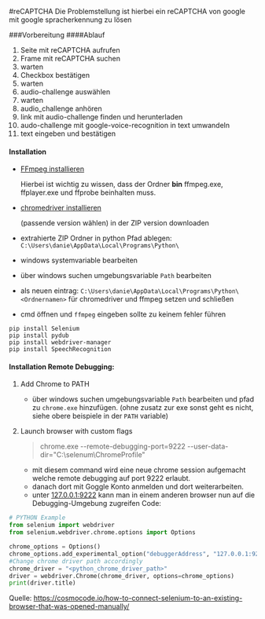 #reCAPTCHA
Die Problemstellung ist hierbei ein reCAPTCHA von google mit google spracherkennung zu lösen

###Vorbereitung
####Ablauf
1. Seite mit reCAPTCHA aufrufen
1. Frame mit reCAPTCHA suchen
1. warten
1. Checkbox bestätigen
1. warten
1. audio-challenge auswählen
1. warten
1. audio_challenge anhören
1. link mit audio-challenge finden und herunterladen
1. audo-challenge mit google-voice-recognition in text umwandeln
1. text eingeben und bestätigen

#### Installation
- [FFmpeg installieren](https://ffmpeg.org/)

    Hierbei ist wichtig zu wissen, dass der Ordner __bin__ ffmpeg.exe, ffplayer.exe und ffprobe beinhalten muss.

- [chromedriver installieren](https://chromedriver.chromium.org/downloads)
    
    (passende version wählen) in der ZIP version downloaden

- extrahierte ZIP Ordner in python Pfad ablegen: `C:\Users\danie\AppData\Local\Programs\Python\`

- windows systemvariable bearbeiten 
- über windows suchen umgebungsvariable `Path` bearbeiten
- als neuen eintrag: `C:\Users\danie\AppData\Local\Programs\Python\<Ordnernamen>` für chromedriver und ffmpeg setzen und schließen
- cmd öffnen und `ffmpeg` eingeben sollte zu keinem fehler führen

```
pip install Selenium
pip install pydub
pip install webdriver-manager
pip install SpeechRecognition
```
#### Installation Remote Debugging:
1. Add Chrome to PATH
    - über windows suchen umgebungsvariable `Path` bearbeiten und pfad zu `chrome.exe` hinzufügen.
      (ohne zusatz zur exe sonst geht es nicht, siehe obere beispiele in der `PATH` variable)
      
1. Launch browser with custom flags
    > chrome.exe --remote-debugging-port=9222 --user-data-dir="C:\selenum\ChromeProfile"
   - mit diesem command wird eine neue chrome session aufgemacht welche remote debugging auf port 9222 erlaubt.
   - danach dort mit Goggle Konto anmelden und dort weiterarbeiten. 
   - unter [127.0.0.1:9222](http://127.0.0.1:9222) kann man in einem anderen browser nun auf die Debugging-Umgebung zugreifen
Code:
```python
# PYTHON Example
from selenium import webdriver
from selenium.webdriver.chrome.options import Options

chrome_options = Options()
chrome_options.add_experimental_option("debuggerAddress", "127.0.0.1:9222")
#Change chrome driver path accordingly
chrome_driver = "<python_chrome_driver_path>"
driver = webdriver.Chrome(chrome_driver, options=chrome_options)
print(driver.title)
```     

Quelle: https://cosmocode.io/how-to-connect-selenium-to-an-existing-browser-that-was-opened-manually/   